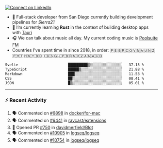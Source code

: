 [![Connect on LinkedIn](https://img.shields.io/badge/--linkedin?label=LinkedIn&logo=LinkedIn&style=social)](https://www.linkedin.com/in/aurnik)

- 🔭 Full-stack developer from San Diego currently building development pipelines for _Sierra21_
- 🌱 I’m currently learning **Rust** in the context of building desktop apps with [Tauri](https://github.com/tauri-apps/tauri)
- 🎧 We can talk about music all day. My current coding music is [Poolsuite FM](http://poolsuite.net)
- Countries I've spent time in since 2018, in order: 🇵🇪🇧🇷🇨🇴🇻🇳🇦🇺🇳🇿🇵🇭🇹🇭🇲🇾🇧🇩🇮🇩🇸🇬🇯🇵🇧🇷🇲🇽🇿🇦🇳🇦🇨🇴

<!--START_SECTION:waka-->

```txt
Svelte                       █████████▒░░░░░░░░░░░░░░░   37.15 %
TypeScript                   █████▒░░░░░░░░░░░░░░░░░░░   21.88 %
Markdown                     ███░░░░░░░░░░░░░░░░░░░░░░   11.53 %
CSS                          ██░░░░░░░░░░░░░░░░░░░░░░░   08.41 %
JSON                         █▒░░░░░░░░░░░░░░░░░░░░░░░   05.01 %
```

<!--END_SECTION:waka-->

---

### :zap: Recent Activity

<!--START_SECTION:activity-->

1. 🗣 Commented on [#6898](https://github.com/docker/for-mac/issues/6898#issuecomment-2014160167) in [docker/for-mac](https://github.com/docker/for-mac)
2. 🗣 Commented on [#6441](https://github.com/raycast/extensions/pull/6441#issuecomment-2011091277) in [raycast/extensions](https://github.com/raycast/extensions)
3. 💪 Opened PR [#750](https://github.com/davidmerfield/Blot/pull/750) in [davidmerfield/Blot](https://github.com/davidmerfield/Blot)
4. 🗣 Commented on [#10905](https://github.com/logseq/logseq/issues/10905#issuecomment-1912828479) in [logseq/logseq](https://github.com/logseq/logseq)
5. 🗣 Commented on [#10754](https://github.com/logseq/logseq/issues/10754#issuecomment-1879515536) in [logseq/logseq](https://github.com/logseq/logseq)
<!--END_SECTION:activity-->
